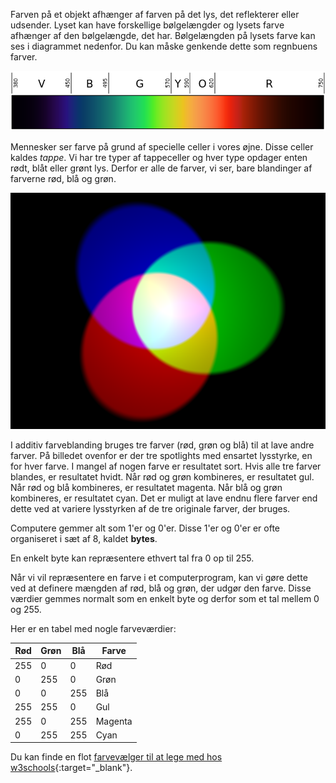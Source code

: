 Farven på et objekt afhænger af farven på det lys, det reflekterer eller udsender. Lyset kan have forskellige bølgelængder og lysets farve afhænger af den bølgelængde, det har. Bølgelængden på lysets farve kan ses i diagrammet nedenfor. Du kan måske genkende dette som regnbuens farver.

![Synligt spektrum](images/linear-visible-spectrum.png)

Mennesker ser farve på grund af specielle celler i vores øjne. Disse celler kaldes *tappe*. Vi har tre typer af tappeceller og hver type opdager enten rødt, blåt eller grønt lys. Derfor er alle de farver, vi ser, bare blandinger af farverne rød, blå og grøn.

![Additiv farveblanding](images/additive-colour-mixing.png)

I additiv farveblanding bruges tre farver (rød, grøn og blå) til at lave andre farver. På billedet ovenfor er der tre spotlights med ensartet lysstyrke, en for hver farve. I mangel af nogen farve er resultatet sort. Hvis alle tre farver blandes, er resultatet hvidt. Når rød og grøn kombineres, er resultatet gul. Når rød og blå kombineres, er resultatet magenta. Når blå og grøn kombineres, er resultatet cyan. Det er muligt at lave endnu flere farver end dette ved at variere lysstyrken af ​​de tre originale farver, der bruges.

Computere gemmer alt som 1'er og 0'er. Disse 1'er og 0'er er ofte organiseret i sæt af 8, kaldet **bytes**.

En enkelt byte kan repræsentere ethvert tal fra 0 op til 255.

Når vi vil repræsentere en farve i et computerprogram, kan vi gøre dette ved at definere mængden af rød, blå og grøn, der udgør den farve. Disse værdier gemmes normalt som en enkelt byte og derfor som et tal mellem 0 og 255.

Her er en tabel med nogle farveværdier:

| Rød | Grøn | Blå | Farve   |
| --- | ---- | --- | ------- |
| 255 | 0    | 0   | Rød     |
| 0   | 255  | 0   | Grøn    |
| 0   | 0    | 255 | Blå     |
| 255 | 255  | 0   | Gul     |
| 255 | 0    | 255 | Magenta |
| 0   | 255  | 255 | Cyan    |

Du kan finde en flot [farvevælger til at lege med hos w3schools](https://www.w3schools.com/colors/colors_rgb.asp){:target="_blank"}.